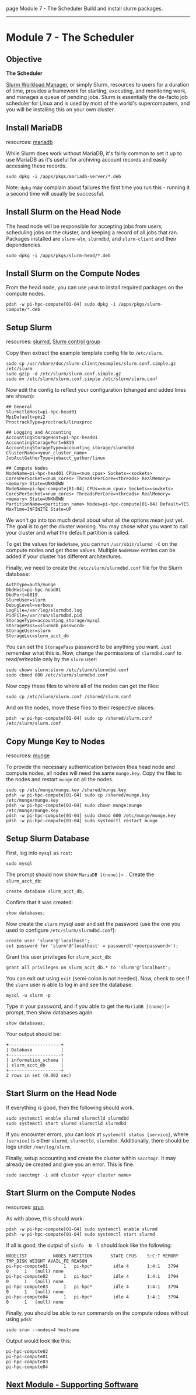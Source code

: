 page
Module 7 - The Scheduler
Build and install slurm packages.

---

# Module 7 - The Scheduler

## Objective

**The Scheduler**

[Slurm Workload Manager](https://schedmd.com), or simply Slurm, resources to users for a duration of time, provides a framework for starting, executing, and monitoring work, and manages a queue of pending jobs. Slurm is essentially the de-facto job scheduler for Linux and is used by most of the world's supercomputers, and you will be installing this on your own cluster.

## Install MariaDB

<span class="small">resources:
[mariadb](https://mariadb.org/documentation/)
</span>

While Slurm does work without MariaDB, it's fairly common to set it up to use MariaDB as it's useful for archiving account records and easily accessing these records.

```
sudo dpkg -i /apps/pkgs/mariadb-server/*.deb
```

Note: `dpkg` may complain about failures the first time you run this - running it a second time will usually be successful.

## Install Slurm on the Head Node

The head node will be responsible for accepting jobs from users, scheduling jobs on the cluster, and keeping a record of all jobs that ran. Packages installed are `slurm-wlm`, `slurmdbd`, and `slurm-client` and their dependencies.

```
sudo dpkg -i /apps/pkgs/slurm-head/*.deb
```

## Install Slurm on the Compute Nodes

From the head node, you can use `pdsh` to install required packages on the compute nodes.

```
pdsh -w pi-hpc-compute[01-04] sudo dpkg -i /apps/pkgs/slurm-compute/*.deb
```

## Setup Slurm

<span class="small">resources:
[slurmd](https://man.archlinux.org/man/slurmd.8.en),
[Slurm control group](https://slurm.schedmd.com/cgroups.html)
</span>

Copy then extract the example template config file to `/etc/slurm`.

```
sudo cp /usr/share/doc/slurm-client/examples/slurm.conf.simple.gz /etc/slurm
sudo gzip -d /etc/slurm/slurm.conf.simple.gz
sudo mv /etc/slurm/slurm.conf.simple /etc/slurm/slurm.conf
```

Now edit the config to reflect your configuration (changed and added lines are shown):

```
## General
SlurmctldHost=pi-hpc-head01
MpiDefault=pmi2
ProctrackType=proctrack/linuxproc

## Logging and Accounting
AccountingStorageHost=pi-hpc-head01
AccountingStoragePort=6819
AccountingStorageType=accounting_storage/slurmdbd
ClusterName=<your_cluster_name>
JobAcctGatherType=jobacct_gather/linux

## Compute Nodes
NodeName=pi-hpc-head01 CPUs=<num_cpus> Sockets=<sockets> CoresPerSocket=<num_cores> ThreadsPerCore=<threads> RealMemory=<memory> State=UNKNOWN
NodeName=pi-hpc-compute[01-04] CPUs=<num_cpus> Sockets=<sockets> CoresPerSocket=<num_cores> ThreadsPerCore=<threads> RealMemory=<memory> State=UNKNOWN
PartitionName=<partition_name> Nodes=pi-hpc-compute[01-04] Default=YES MaxTime=INFINITE State=UP

```

We won't go into too much detail about what all the options mean just yet. The goal is to get the cluster working. You may chose what you want to call your cluster and what the default partition is called.

To get the values for `NodeName`, you can run `/usr/sbin/slurmd -C` on the compute nodes and get those values. Multiple `NodeName` entries can be added if your cluster has different architectures.

Finally, we need to create the `/etc/slurm/slurmdbd.conf` file for the Slurm database:

```
AuthType=auth/munge
DbdHost=pi-hpc-head01
DbdPort=6819
SlurmUser=slurm
DebugLevel=verbose
LogFile=/var/log/slurmdbd.log
PidFile=/var/run/slurmdbd.pid
StorageType=accounting_storage/mysql
StoragePass=<slurmdb_password>
StorageUser=slurm
StorageLoc=slurm_acct_db
```

You can set the `StoragePass` password to be anything you want. Just remember what this is. Now, change the permissions of `slurmdbd.conf` to read/writeable only by the `slurm` user:

```
sudo chown slurm:slurm /etc/slurm/slurmdbd.conf
sudo chmod 600 /etc/slurm/slurmdbd.conf
```

Now copy these files to where all of the nodes can get the files:

```
sudo cp /etc/slurm/slurm.conf /shared/slurm.conf
```

And on the nodes, move these files to their respective places:

```
pdsh -w pi-hpc-compute[01-04] sudo cp /shared/slurm.conf /etc/slurm/slurm.conf
```

## Copy Munge Key to Nodes

<span class="small">resources:
[munge](https://linux.die.net/man/7/munge)
</span>

To provide the necessary authentication between thea head node and compute nodes, all nodes will need the same `munge.key`. Copy the files to the nodes and restart `munge` on all the nodes.

```
sudo cp /etc/munge/munge.key /shared/munge.key
pdsh -w pi-hpc-compute[01-04] sudo cp /shared/munge.key /etc/munge/munge.key
pdsh -w pi-hpc-compute[01-04] sudo chown munge:munge /etc/munge/munge.key
pdsh -w pi-hpc-compute[01-04] sudo chmod 600 /etc/munge/munge.key
pdsh -w pi-hpc-compute[01-04] sudo systemctl restart munge
```

## Setup Slurm Database

First, log into `mysql` as `root`:

```
sudo mysql
```

The prompt should now show `MariaDB [(none)]> `. Create the `slurm_acct_db`:

```
create database slurm_acct_db;
```

Confirm that it was created:

```
show databases;
```

Now create the `slurm` mysql user and set the password (use the one you used to configure `/etc/slurm/slurmdbd.conf`):

```
create user 'slurm'@'localhost';
set password for 'slurm'@'localhost' = password('<yourpassword>');
```

Grant this user privileges for `slurm_acct_db`:

```
grant all privileges on slurm_acct_db.* to 'slurm'@'localhost';
```

You can exit out using `exit` (semi-colon is not needed). Now, check to see if the `slurm` user is able to log in and see the database.

```
mysql -u slurm -p
```

Type in your password, and if you able to get the `MariaDB [(none)]> ` prompt, then show databases again.

```
show databases;
```

Your output should be:

```
+--------------------+
| Database           |
+--------------------+
| information_schema |
| slurm_acct_db      |
+--------------------+
2 rows in set (0.002 sec)
```

## Start Slurm on the Head Node

If everything is good, then the following should work.

```
sudo systemctl enable slurmd slurmctld slurmdbd
sudo systemctl start slurmd slurmctld slurmdbd
```

If you encounter errors, you can look at `systemctl status [service]`, where `[service]` is either `slurmd`, `slurmctld`, `slurmdbd`. Additionally, there should be logs under `/var/log/slurm`. 

Finally, setup accounting and create the cluster within `sacctmgr`. It may already be created and give you an error. This is fine.

```
sudo sacctmgr -i add cluster <your cluster name>
```

## Start Slurm on the Compute Nodes

<span class="small">resources:
[srun](https://slurm.schedmd.com/srun.html)
</span>

As with above, this should work:

```
pdsh -w pi-hpc-compute[01-04] sudo systemctl enable slurmd
pdsh -w pi-hpc-compute[01-04] sudo systemctl start slurmd
```

If all is good, the output of `sinfo -N -l` should look like the following:

```
NODELIST          NODES PARTITION       STATE CPUS    S:C:T MEMORY TMP_DISK WEIGHT AVAIL_FE REASON              
pi-hpc-compute01      1   pi-hpc*        idle 4       1:4:1   3794        0      1   (null) none                
pi-hpc-compute02      1   pi-hpc*        idle 4       1:4:1   3794        0      1   (null) none                
pi-hpc-compute03      1   pi-hpc*        idle 4       1:4:1   3794        0      1   (null) none                
pi-hpc-compute04      1   pi-hpc*        idle 4       1:4:1   3794        0      1   (null) none 
```

Finally, you should be able to run commands on the compute ndoes without using `pdsh`:

```
sudo srun --nodes=4 hostname
```

Output would look like this:

```
pi-hpc-compute02
pi-hpc-compute01
pi-hpc-compute03
pi-hpc-compute04
```

## [Next Module - Supporting Software](module-8)
